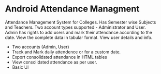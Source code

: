 # Android Attendance Managment
Attendance Management System for Colleges.
Has Semester wise Subjects and Teachers. 
Two account types supported - Administrator and User.
Admin has rights to add users and mark their attendance according to the date. 
View the complete data in tabular format. View user details and info.

* Two accounts (Admin, User)
* Track and Mark daily attendence or for a custom date.
* Export consolidated attendance in HTML tables
* View consolidated attendance as per user.
* Basic UI
